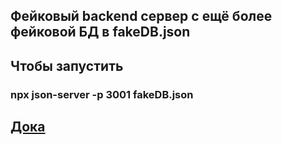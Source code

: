 ## Фейковый backend сервер с ещё более фейковой БД в fakeDB.json

## Чтобы запустить

### npx json-server -p 3001 fakeDB.json

## [Дока](https://www.npmjs.com/package/json-server)
